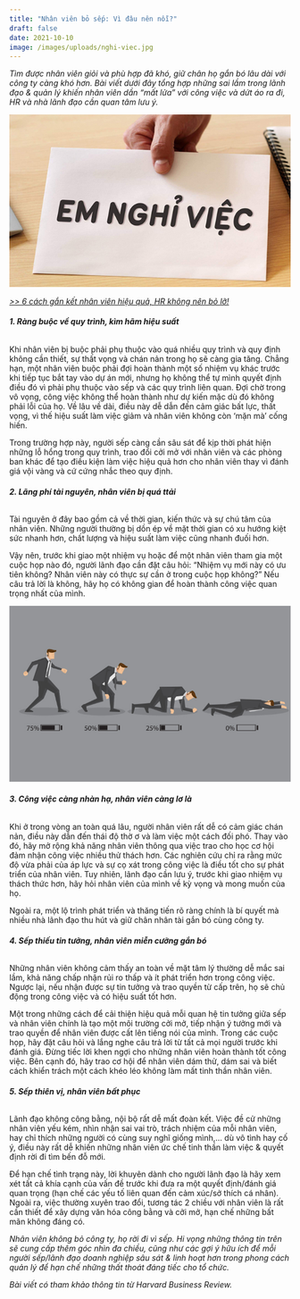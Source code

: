 ```yaml
---
title: "Nhân viên bỏ sếp: Vì đâu nên nỗi?"
draft: false
date: 2021-10-10
image: /images/uploads/nghi-viec.jpg
---
```

*Tìm được nhân viên giỏi và phù hợp đã khó, giữ chân họ gắn bó lâu dài với công ty càng khó hơn. Bài viết dưới đây tổng hợp những sai lầm trong lãnh đạo & quản lý khiến nhân viên dần “mất lửa” với công việc và dứt áo ra đi, HR và nhà lãnh đạo cần quan tâm lưu ý.* 

![nhan vien bo sep ](/images/uploads/nghi-viec.jpg)

*[\>> 6 cách gắn kết nhân viên hiệu quả, HR không nên bỏ lỡ!](https://business.anphabe.com/post/2021-08-10-6-tuy%E1%BB%87t-chi%C3%AAu-g%E1%BA%AFn-k%E1%BA%BFt-nh%C3%A2n-vi%C3%AAn-hr-kh%C3%B4ng-n%C3%AAn-b%E1%BB%8F-l%E1%BB%A1/?utm_source=website&utm_medium=social&utm_campaign=Always_On_Content&utm_term=nhanvienbosep-vidaunennoi)*

###### **1. Ràng buộc về quy trình, kìm hãm hiệu suất**

Khi nhân viên bị buộc phải phụ thuộc vào quá nhiều quy trình và quy định không cần thiết, sự thất vọng và chán nản trong họ sẽ càng gia tăng. 
Chẳng hạn, một nhân viên buộc phải đợi hoàn thành một số nhiệm vụ khác trước khi tiếp tục bắt tay vào dự án mới, nhưng họ không thể tự mình quyết định điều đó vì phải phụ thuộc vào sếp và các quy trình liên quan. Đợi chờ trong vô vọng, công việc không thể hoàn thành như dự kiến mặc dù đó không phải lỗi của họ. Về lâu về dài, điều này dễ dẫn đến cảm giác bất lực, thất vọng, vì thế hiệu suất làm việc giảm và nhân viên không còn ‘mặn mà’ cống hiến. 

Trong trường hợp này, người sếp càng cần sâu sát để kịp thời phát hiện những lỗ hổng trong quy trình, trao đổi cởi mở với nhân viên và các phòng ban khác để tạo điều kiện làm việc hiệu quả hơn cho nhân viên thay vì đánh giá vội vàng và cứ cứng nhắc theo quy định. 

###### **2. Lãng phí tài nguyên, nhân viên bị quá ttải**

Tài nguyên ở đây bao gồm cả về thời gian, kiến thức và sự chú tâm của nhân viên. Những người thường bị dồn ép về mặt thời gian có xu hướng kiệt sức nhanh hơn, chất lượng và hiệu suất làm việc cũng nhanh đuối hơn. 

Vậy nên, trước khi giao một nhiệm vụ hoặc để một nhân viên tham gia một cuộc họp nào đó, người lãnh đạo cần đặt câu hỏi: “Nhiệm vụ mới này có ưu tiên không? Nhân viên này có thực sự cần ở trong cuộc họp không?” Nếu câu trả lời là không, hãy họ có không gian để hoàn thành công việc quan trọng nhất của mình.

![nhan-vien-bi-qua-tai](/images/uploads/burn-out.png)

###### **3. Công việc càng nhàn hạ, nhân viên càng lơ là**

Khi ở trong vòng an toàn quá lâu, người nhân viên rất dễ có cảm giác chán nản, điều này dẫn đến thái độ thờ ơ và làm việc một cách đối phó. Thay vào đó, hãy mở rộng khả năng nhân viên thông qua việc trao cho học cơ hội đảm nhận công việc nhiều thử thách hơn. Các nghiên cứu chỉ ra rằng mức độ vừa phải của áp lực và sự cọ xát trong công việc là điều tốt cho sự phát triển của nhân viên. Tuy nhiên, lãnh đạo cần lưu ý, trước khi giao nhiệm vụ thách thức hơn, hãy hỏi nhân viên của mình về kỳ vọng và mong muốn của họ. 

Ngoài ra, một lộ trình phát triển và thăng tiến rõ ràng chính là bí quyết mà nhiều nhà lãnh đạo thu hút và giữ chân nhân tài gắn bó cùng công ty.

###### **4. Sếp thiếu tin tưởng, nhân viên miễn cưỡng gắn bó**

Những nhân viên không cảm thấy an toàn về mặt tâm lý thường dễ mắc sai lầm, khả năng chấp nhận rủi ro thấp và ít phát triển hơn trong công việc. Ngược lại, nếu nhận được sự tin tưởng và trao quyền từ cấp trên, họ sẽ chủ động trong công việc và có hiệu suất tốt hơn.

Một trong những cách để cải thiện hiệu quả mỗi quan hệ tin tưởng giữa sếp và nhân viên chính là tạo một môi trường cởi mở, tiếp nhận ý tưởng mới và trao quyền để nhân viên được cất lên tiếng nói của mình. Trong các cuộc họp, hãy đặt câu hỏi và lắng nghe câu trả lời từ tất cả mọi người trước khi đánh giá. Đừng tiếc lời khen ngợi cho những nhân viên hoàn thành tốt công việc. Bên cạnh đó, hãy trao cơ hội để nhân viên dám thử, dám sai và biết cách khiển trách một cách khéo léo không làm mất tinh thần nhân viên. 

###### **5. Sếp thiên vị, nhân viên bất phục**

Lãnh đạo không công bằng, nội bộ rất dễ mất đoàn kết. Việc đề cử những nhân viên yếu kém, nhìn nhận sai vai trò, trách nhiệm của mỗi nhân viên, hay chỉ thích những người có cùng suy nghĩ giống mình,... dù vô tình hay cố ý, điều này rất dễ khiến những nhân viên ức chế tinh thần làm việc & quyết định rời đi tìm bến đỗ mới.

Để hạn chế tình trạng này, lời khuyên dành cho người lãnh đạo là hãy xem xét tất cả khía cạnh của vấn đề trước khi đưa ra một quyết định/đánh giá quan trọng (hạn chế các yếu tố liên quan đến cảm xúc/sở thích cá nhân). Ngoài ra, việc thường xuyên trao đổi, tương tác 2 chiều với nhân viên là rất cần thiết để xây dựng văn hóa công bằng và cởi mở, hạn chế những bất mãn không đáng có.

*Nhân viên không bỏ công ty, họ rời đi vì sếp. Hi vọng những thông tin trên sẽ cung cấp thêm góc nhìn đa chiều, cũng như các gợi ý hữu ích để mỗi người sếp/lãnh đạo doanh nghiệp sâu sát & linh hoạt hơn trong phong cách quản lý để hạn chế những thất thoát đáng tiếc cho tổ chức.* 

*Bài viết có tham khảo thông tin từ Harvard Business Review.*